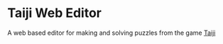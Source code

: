 # Taiji Web Editor

A web based editor for making and solving puzzles from the game [Taiji](https://store.steampowered.com/app/1141580/Taiji/)